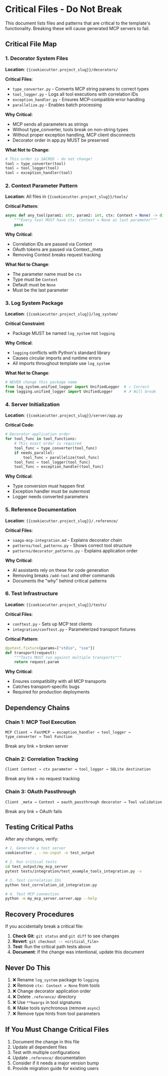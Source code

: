 # Critical Files - Do Not Break

This document lists files and patterns that are critical to the template's functionality. Breaking these will cause generated MCP servers to fail.

## Critical File Map

### 1. Decorator System Files

**Location**: `{{cookiecutter.project_slug}}/decorators/`

**Critical Files**:
- `type_converter.py` - Converts MCP string params to correct types
- `tool_logger.py` - Logs all tool executions with correlation IDs
- `exception_handler.py` - Ensures MCP-compatible error handling
- `parallelize.py` - Enables batch processing

**Why Critical**: 
- MCP sends all parameters as strings
- Without type_converter, tools break on non-string types
- Without proper exception handling, MCP client disconnects
- Decorator order in app.py MUST be preserved

**What Not to Change**:
```python
# This order is SACRED - do not change!
tool = type_converter(tool)
tool = tool_logger(tool) 
tool = exception_handler(tool)
```

### 2. Context Parameter Pattern

**Location**: All files in `{{cookiecutter.project_slug}}/tools/`

**Critical Pattern**:
```python
async def any_tool(param1: str, param2: int, ctx: Context = None) -> dict:
    """Every tool MUST have ctx: Context = None as last parameter"""
    pass
```

**Why Critical**:
- Correlation IDs are passed via Context
- OAuth tokens are passed via Context._meta
- Removing Context breaks request tracking

**What Not to Change**:
- The parameter name must be `ctx`
- Type must be `Context`
- Default must be `None`
- Must be the last parameter

### 3. Log System Package

**Location**: `{{cookiecutter.project_slug}}/log_system/`

**Critical Constraint**: 
- Package MUST be named `log_system` not `logging`

**Why Critical**:
- `logging` conflicts with Python's standard library
- Causes circular imports and runtime errors
- All imports throughout template use `log_system`

**What Not to Change**:
```python
# NEVER change this package name
from log_system.unified_logger import UnifiedLogger  # ✓ Correct
from logging.unified_logger import UnifiedLogger     # ✗ Will break
```

### 4. Server Initialization

**Location**: `{{cookiecutter.project_slug}}/server/app.py`

**Critical Code**:
```python
# Decorator application order
for tool_func in tool_functions:
    # This exact order is required
    tool_func = type_converter(tool_func)
    if needs_parallel:
        tool_func = parallelize(tool_func)
    tool_func = tool_logger(tool_func)
    tool_func = exception_handler(tool_func)
```

**Why Critical**:
- Type conversion must happen first
- Exception handler must be outermost
- Logger needs converted parameters

### 5. Reference Documentation

**Location**: `{{cookiecutter.project_slug}}/.reference/`

**Critical Files**:
- `saaga-mcp-integration.md` - Explains decorator chain
- `patterns/tool_patterns.py` - Shows correct tool structure
- `patterns/decorator_patterns.py` - Explains application order

**Why Critical**:
- AI assistants rely on these for code generation
- Removing breaks `/add-tool` and other commands
- Documents the "why" behind critical patterns

### 6. Test Infrastructure

**Location**: `{{cookiecutter.project_slug}}/tests/`

**Critical Files**:
- `conftest.py` - Sets up MCP test clients
- `integration/conftest.py` - Parameterized transport fixtures

**Critical Pattern**:
```python
@pytest.fixture(params=["stdio", "sse"])
def transport(request):
    """Tests MUST run against multiple transports"""
    return request.param
```

**Why Critical**:
- Ensures compatibility with all MCP transports
- Catches transport-specific bugs
- Required for production deployments

## Dependency Chains

### Chain 1: MCP Tool Execution
```
MCP Client → FastMCP → exception_handler → tool_logger → type_converter → Tool Function
```
Break any link = broken server

### Chain 2: Correlation Tracking
```
Client Context → ctx parameter → tool_logger → SQLite destination
```
Break any link = no request tracking

### Chain 3: OAuth Passthrough
```
Client _meta → Context → oauth_passthrough decorator → Tool validation
```
Break any link = OAuth fails

## Testing Critical Paths

After any changes, verify:

```bash
# 1. Generate a test server
cookiecutter . --no-input -o test_output

# 2. Run critical tests
cd test_output/my_mcp_server
pytest tests/integration/test_example_tools_integration.py -v

# 3. Test correlation IDs
python test_correlation_id_integration.py

# 4. Test MCP connection
python -m my_mcp_server.server.app --help
```

## Recovery Procedures

If you accidentally break a critical file:

1. **Check Git**: `git status` and `git diff` to see changes
2. **Revert**: `git checkout -- <critical_file>`
3. **Test**: Run the critical path tests above
4. **Document**: If the change was intentional, update this document

## Never Do This

1. ❌ Rename `log_system` package to `logging`
2. ❌ Remove `ctx: Context = None` from tools
3. ❌ Change decorator application order
4. ❌ Delete `.reference/` directory
5. ❌ Use `**kwargs` in tool signatures
6. ❌ Make tools synchronous (remove `async`)
7. ❌ Remove type hints from tool parameters

## If You Must Change Critical Files

1. Document the change in this file
2. Update all dependent files
3. Test with multiple configurations
4. Update `.reference/` documentation
5. Consider if it needs a major version bump
6. Provide migration guide for existing users